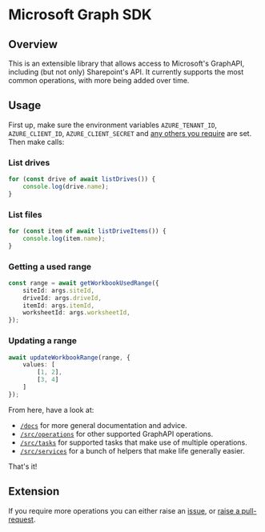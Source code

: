 # Microsoft Graph SDK
## Overview
This is an extensible library that allows access to Microsoft's GraphAPI, including (but not only) Sharepoint's API. It currently supports the most common operations, with more being added over time.


## Usage
First up, make sure the environment variables `AZURE_TENANT_ID`, `AZURE_CLIENT_ID`, `AZURE_CLIENT_SECRET` and [any others you require](docs/envs.md) are set. Then make calls:

### List drives
```typescript
for (const drive of await listDrives()) {
	console.log(drive.name);
}
```

### List files
```typescript
for (const item of await listDriveItems()) {
	console.log(item.name);
}
```

### Getting a used range
```typescript
const range = await getWorkbookUsedRange({
    siteId: args.siteId,
    driveId: args.driveId,
    itemId: args.itemId,
    worksheetId: args.worksheetId,
});
```

### Updating a range
```typescript
await updateWorkbookRange(range, {
	values: [
		[1, 2],
		[3, 4]
	]
});
```

From here, have a look at:
* [`/docs`](https://github.com/ProspectSafe/microsoft-graph/tree/main/docs) for more general documentation and advice.
* [`/src/operations`](https://github.com/ProspectSafe/microsoft-graph/tree/main/src/operations) for other supported GraphAPI operations.
* [`/src/tasks`](https://github.com/ProspectSafe/microsoft-graph/tree/main/src/tasks) for supported tasks that make use of multiple operations. 
* [`/src/services`](https://github.com/ProspectSafe/microsoft-graph/tree/main/src/services) for a bunch of helpers that make life generally easier.

That's it!

## Extension
If you require more operations you can either raise an [issue](https://github.com/ProspectSafe/microsoft-graph/issues), or [raise a pull-request](CONTRIBUTING.md).
